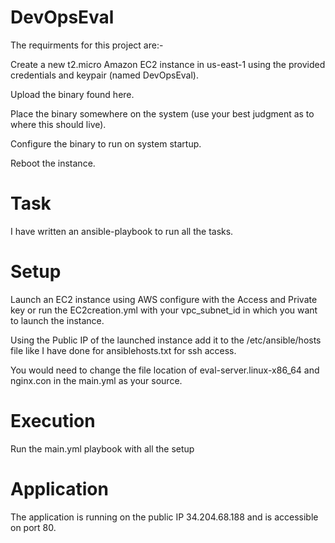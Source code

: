 # DevOpsEval

The requirments for this project are:-

Create a new t2.micro Amazon EC2 instance in us-east-1 using the provided credentials and keypair (named DevOpsEval).

Upload the binary found here.

Place the binary somewhere on the system (use your best judgment as to where this should live).

Configure the binary to run on system startup.

Reboot the instance.

# Task

I have written an ansible-playbook to run all the tasks.

# Setup

Launch an EC2 instance using AWS configure with the Access and Private key or run the EC2creation.yml with your vpc_subnet_id in which you want to launch the instance.

Using the Public IP of the launched instance add it to the /etc/ansible/hosts file like I have done for ansiblehosts.txt for ssh access.

You would need to change the file location of eval-server.linux-x86_64 and nginx.con in the main.yml as your source.

# Execution

Run the main.yml playbook with all the setup

# Application

The application is running on the public IP 34.204.68.188 and is accessible on port 80.

